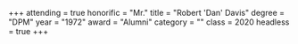 +++
attending = true
honorific = "Mr."
title     = "Robert 'Dan' Davis"
degree    = "DPM"
year      = "1972"
award     = "Alumni"
category  = ""
class     = 2020
headless  = true
+++

